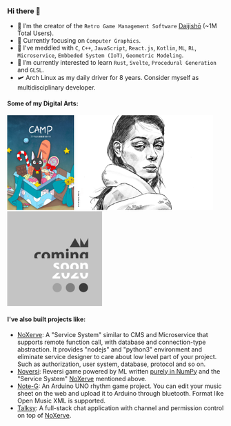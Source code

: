 ### Hi there 👋
- 🔭 I’m the creator of the `Retro Game Management Software` [Daijishō](https://github.com/TapiocaFox/Daijishou) (~1M Total Users).
- 💪 Currently focusing on `Computer Graphics`.
- 🧐 I've meddled with `C`, `C++`, `JavaScript`, `React.js`, `Kotlin`, `ML`, `RL`, `Microservice`, `Embbeded System (IoT)`, `Geometric Modeling`.
- 🌱 I’m currently interested to learn `Rust`, `Svelte`, `Procedural Generation` and `GLSL`.
- 🛩️ Arch Linux as my daily driver for 8 years. Consider myself as multidisciplinary developer. 



<!-- - 🌏 I'm from Taiwan, Formosa. -->
#### Some of my Digital Arts:
<img src="/imgs/manual_cover.png" height="220">&nbsp;&nbsp;<img src="/imgs/the_snake.PNG" height="220">&nbsp;&nbsp;<img src="/imgs/2020.png" height="220"> 

<!-- ![](/imgs/the_snake.PNG) -->

#### I've also built projects like:
- [NoXerve](https://github.com/NoXerve/NoXerve): A "Service System" similar to CMS and Microservice that supports remote function call, with database and connection-type abstraction. It provides "nodejs" and "python3" environment and eliminate service designer to care about low level part of your project. Such as authorization, user system, database, protocol and so on.
- [Noversi](https://github.com/TapiocaFox/Noversi): Reversi game powered by ML written [purely in NumPy](https://github.com/TapiocaFox/NodeNet) and the "Service System" [NoXerve](https://github.com/NoXerve/NoXerve) mentioned above.
- [Note-G](https://github.com/TapiocaFox/Note-G): An Arduino UNO rhythm game project. You can edit your music sheet on the web and upload it to Arduino through bluetooth. Format like Open Music XML is supported.
- [Talksy](https://github.com/NOOXY-research/Talksy): A full-stack chat application with channel and permission control on top of [NoXerve](https://github.com/NoXerve/NoXerve).

<!--
**TapiocaFox/TapiocaFox** is a ✨ _special_ ✨ repository because its `README.md` (this file) appears on your GitHub profile.

Here are some ideas to get you started:

- 🔭 I’m currently working on ...
- 🌱 I’m currently learning ...
- 👯 I’m looking to collaborate on ...
- 🤔 I’m looking for help with ...
- 💬 Ask me about ...
- 📫 How to reach me: ...
- 😄 Pronouns: ...
- ⚡ Fun fact: ...
-->
